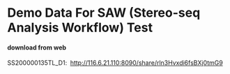 # Demo Data For SAW (Stereo-seq Analysis Workflow) Test



#### download from web
SS200000135TL_D1: 
http://116.6.21.110:8090/share/rln3Hvxdi6fsBXj0tmG9
